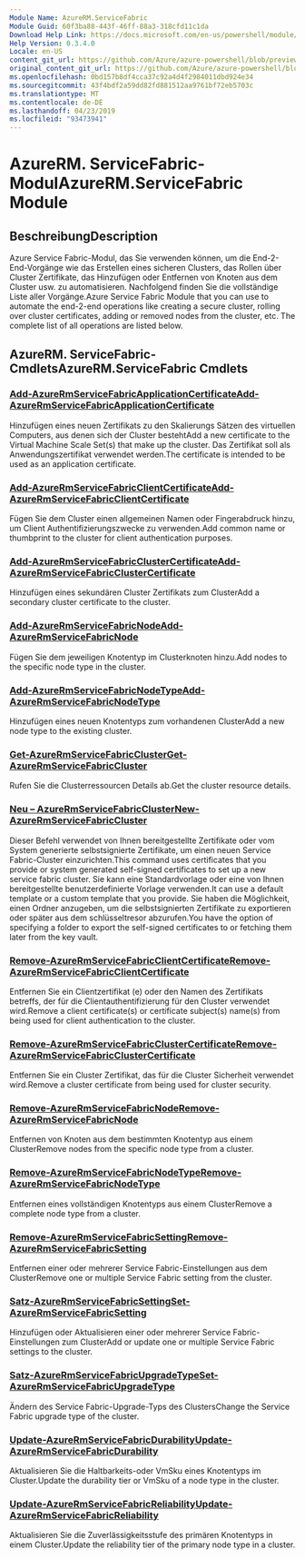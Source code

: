 ```yaml
---
Module Name: AzureRM.ServiceFabric
Module Guid: 60f3ba88-443f-46ff-88a3-318cfd11c1da
Download Help Link: https://docs.microsoft.com/en-us/powershell/module/azurerm.servicefabric
Help Version: 0.3.4.0
Locale: en-US
content_git_url: https://github.com/Azure/azure-powershell/blob/preview/src/ResourceManager/ServiceFabric/Commands.ServiceFabric/help/AzureRM.ServiceFabric.md
original_content_git_url: https://github.com/Azure/azure-powershell/blob/preview/src/ResourceManager/ServiceFabric/Commands.ServiceFabric/help/AzureRM.ServiceFabric.md
ms.openlocfilehash: 0bd157b8df4cca37c92a4d4f2984011dbd924e34
ms.sourcegitcommit: 43f4bdf2a59dd82fd881512aa9761bf72eb5703c
ms.translationtype: MT
ms.contentlocale: de-DE
ms.lasthandoff: 04/23/2019
ms.locfileid: "93473941"
---
```

# <span data-ttu-id="cc5d4-101">AzureRM. ServiceFabric-Modul</span><span class="sxs-lookup"><span data-stu-id="cc5d4-101">AzureRM.ServiceFabric Module</span></span>
## <span data-ttu-id="cc5d4-102">Beschreibung</span><span class="sxs-lookup"><span data-stu-id="cc5d4-102">Description</span></span>
<span data-ttu-id="cc5d4-103">Azure Service Fabric-Modul, das Sie verwenden können, um die End-2-End-Vorgänge wie das Erstellen eines sicheren Clusters, das Rollen über Cluster Zertifikate, das Hinzufügen oder Entfernen von Knoten aus dem Cluster usw. zu automatisieren. Nachfolgend finden Sie die vollständige Liste aller Vorgänge.</span><span class="sxs-lookup"><span data-stu-id="cc5d4-103">Azure Service Fabric Module that you can use to automate the end-2-end operations like creating a secure cluster, rolling over cluster certificates, adding or removed nodes from the cluster, etc. The complete list of all operations are listed below.</span></span>

## <span data-ttu-id="cc5d4-104">AzureRM. ServiceFabric-Cmdlets</span><span class="sxs-lookup"><span data-stu-id="cc5d4-104">AzureRM.ServiceFabric Cmdlets</span></span>
### [<span data-ttu-id="cc5d4-105">Add-AzureRmServiceFabricApplicationCertificate</span><span class="sxs-lookup"><span data-stu-id="cc5d4-105">Add-AzureRmServiceFabricApplicationCertificate</span></span>](Add-AzureRmServiceFabricApplicationCertificate.md)
<span data-ttu-id="cc5d4-106">Hinzufügen eines neuen Zertifikats zu den Skalierungs Sätzen des virtuellen Computers, aus denen sich der Cluster besteht</span><span class="sxs-lookup"><span data-stu-id="cc5d4-106">Add a new certificate to the Virtual Machine Scale Set(s) that make up the cluster.</span></span> <span data-ttu-id="cc5d4-107">Das Zertifikat soll als Anwendungszertifikat verwendet werden.</span><span class="sxs-lookup"><span data-stu-id="cc5d4-107">The certificate is intended to be used as an application certificate.</span></span>

### [<span data-ttu-id="cc5d4-108">Add-AzureRmServiceFabricClientCertificate</span><span class="sxs-lookup"><span data-stu-id="cc5d4-108">Add-AzureRmServiceFabricClientCertificate</span></span>](Add-AzureRmServiceFabricClientCertificate.md)
<span data-ttu-id="cc5d4-109">Fügen Sie dem Cluster einen allgemeinen Namen oder Fingerabdruck hinzu, um Client Authentifizierungszwecke zu verwenden.</span><span class="sxs-lookup"><span data-stu-id="cc5d4-109">Add common name or thumbprint to the cluster for client authentication purposes.</span></span>

### [<span data-ttu-id="cc5d4-110">Add-AzureRmServiceFabricClusterCertificate</span><span class="sxs-lookup"><span data-stu-id="cc5d4-110">Add-AzureRmServiceFabricClusterCertificate</span></span>](Add-AzureRmServiceFabricClusterCertificate.md)
<span data-ttu-id="cc5d4-111">Hinzufügen eines sekundären Cluster Zertifikats zum Cluster</span><span class="sxs-lookup"><span data-stu-id="cc5d4-111">Add a secondary cluster certificate to the cluster.</span></span>

### [<span data-ttu-id="cc5d4-112">Add-AzureRmServiceFabricNode</span><span class="sxs-lookup"><span data-stu-id="cc5d4-112">Add-AzureRmServiceFabricNode</span></span>](Add-AzureRmServiceFabricNode.md)
<span data-ttu-id="cc5d4-113">Fügen Sie dem jeweiligen Knotentyp im Clusterknoten hinzu.</span><span class="sxs-lookup"><span data-stu-id="cc5d4-113">Add nodes to the specific node type in the cluster.</span></span>

### [<span data-ttu-id="cc5d4-114">Add-AzureRmServiceFabricNodeType</span><span class="sxs-lookup"><span data-stu-id="cc5d4-114">Add-AzureRmServiceFabricNodeType</span></span>](Add-AzureRmServiceFabricNodeType.md)
<span data-ttu-id="cc5d4-115">Hinzufügen eines neuen Knotentyps zum vorhandenen Cluster</span><span class="sxs-lookup"><span data-stu-id="cc5d4-115">Add a new node type to the existing cluster.</span></span>

### [<span data-ttu-id="cc5d4-116">Get-AzureRmServiceFabricCluster</span><span class="sxs-lookup"><span data-stu-id="cc5d4-116">Get-AzureRmServiceFabricCluster</span></span>](Get-AzureRmServiceFabricCluster.md)
<span data-ttu-id="cc5d4-117">Rufen Sie die Clusterressourcen Details ab.</span><span class="sxs-lookup"><span data-stu-id="cc5d4-117">Get the cluster resource details.</span></span>

### [<span data-ttu-id="cc5d4-118">Neu – AzureRmServiceFabricCluster</span><span class="sxs-lookup"><span data-stu-id="cc5d4-118">New-AzureRmServiceFabricCluster</span></span>](New-AzureRmServiceFabricCluster.md)
<span data-ttu-id="cc5d4-119">Dieser Befehl verwendet von Ihnen bereitgestellte Zertifikate oder vom System generierte selbstsignierte Zertifikate, um einen neuen Service Fabric-Cluster einzurichten.</span><span class="sxs-lookup"><span data-stu-id="cc5d4-119">This command uses certificates that you provide or system generated self-signed certificates to set up a new service fabric cluster.</span></span> <span data-ttu-id="cc5d4-120">Sie kann eine Standardvorlage oder eine von Ihnen bereitgestellte benutzerdefinierte Vorlage verwenden.</span><span class="sxs-lookup"><span data-stu-id="cc5d4-120">It can use a default template or a custom template that you provide.</span></span> <span data-ttu-id="cc5d4-121">Sie haben die Möglichkeit, einen Ordner anzugeben, um die selbstsignierten Zertifikate zu exportieren oder später aus dem schlüsseltresor abzurufen.</span><span class="sxs-lookup"><span data-stu-id="cc5d4-121">You have the option of specifying a folder to export the self-signed certificates to or fetching them later from the key vault.</span></span> 

### [<span data-ttu-id="cc5d4-122">Remove-AzureRmServiceFabricClientCertificate</span><span class="sxs-lookup"><span data-stu-id="cc5d4-122">Remove-AzureRmServiceFabricClientCertificate</span></span>](Remove-AzureRmServiceFabricClientCertificate.md)
<span data-ttu-id="cc5d4-123">Entfernen Sie ein Clientzertifikat (e) oder den Namen des Zertifikats betreffs, der für die Clientauthentifizierung für den Cluster verwendet wird.</span><span class="sxs-lookup"><span data-stu-id="cc5d4-123">Remove a client certificate(s) or certificate subject(s) name(s) from being used for client authentication to the cluster.</span></span>

### [<span data-ttu-id="cc5d4-124">Remove-AzureRmServiceFabricClusterCertificate</span><span class="sxs-lookup"><span data-stu-id="cc5d4-124">Remove-AzureRmServiceFabricClusterCertificate</span></span>](Remove-AzureRmServiceFabricClusterCertificate.md)
<span data-ttu-id="cc5d4-125">Entfernen Sie ein Cluster Zertifikat, das für die Cluster Sicherheit verwendet wird.</span><span class="sxs-lookup"><span data-stu-id="cc5d4-125">Remove a cluster certificate from being used for cluster security.</span></span>

### [<span data-ttu-id="cc5d4-126">Remove-AzureRmServiceFabricNode</span><span class="sxs-lookup"><span data-stu-id="cc5d4-126">Remove-AzureRmServiceFabricNode</span></span>](Remove-AzureRmServiceFabricNode.md)
<span data-ttu-id="cc5d4-127">Entfernen von Knoten aus dem bestimmten Knotentyp aus einem Cluster</span><span class="sxs-lookup"><span data-stu-id="cc5d4-127">Remove nodes from the specific node type from a cluster.</span></span>

### [<span data-ttu-id="cc5d4-128">Remove-AzureRmServiceFabricNodeType</span><span class="sxs-lookup"><span data-stu-id="cc5d4-128">Remove-AzureRmServiceFabricNodeType</span></span>](Remove-AzureRmServiceFabricNodeType.md)
<span data-ttu-id="cc5d4-129">Entfernen eines vollständigen Knotentyps aus einem Cluster</span><span class="sxs-lookup"><span data-stu-id="cc5d4-129">Remove a complete node type from a cluster.</span></span>

### [<span data-ttu-id="cc5d4-130">Remove-AzureRmServiceFabricSetting</span><span class="sxs-lookup"><span data-stu-id="cc5d4-130">Remove-AzureRmServiceFabricSetting</span></span>](Remove-AzureRmServiceFabricSetting.md)
<span data-ttu-id="cc5d4-131">Entfernen einer oder mehrerer Service Fabric-Einstellungen aus dem Cluster</span><span class="sxs-lookup"><span data-stu-id="cc5d4-131">Remove one or multiple Service Fabric setting from the cluster.</span></span>

### [<span data-ttu-id="cc5d4-132">Satz-AzureRmServiceFabricSetting</span><span class="sxs-lookup"><span data-stu-id="cc5d4-132">Set-AzureRmServiceFabricSetting</span></span>](Set-AzureRmServiceFabricSetting.md)
<span data-ttu-id="cc5d4-133">Hinzufügen oder Aktualisieren einer oder mehrerer Service Fabric-Einstellungen zum Cluster</span><span class="sxs-lookup"><span data-stu-id="cc5d4-133">Add or update one or multiple Service Fabric settings to the cluster.</span></span>

### [<span data-ttu-id="cc5d4-134">Satz-AzureRmServiceFabricUpgradeType</span><span class="sxs-lookup"><span data-stu-id="cc5d4-134">Set-AzureRmServiceFabricUpgradeType</span></span>](Set-AzureRmServiceFabricUpgradeType.md)
<span data-ttu-id="cc5d4-135">Ändern des Service Fabric-Upgrade-Typs des Clusters</span><span class="sxs-lookup"><span data-stu-id="cc5d4-135">Change the Service Fabric upgrade type of the cluster.</span></span>

### [<span data-ttu-id="cc5d4-136">Update-AzureRmServiceFabricDurability</span><span class="sxs-lookup"><span data-stu-id="cc5d4-136">Update-AzureRmServiceFabricDurability</span></span>](Update-AzureRmServiceFabricDurability.md)
<span data-ttu-id="cc5d4-137">Aktualisieren Sie die Haltbarkeits-oder VmSku eines Knotentyps im Cluster.</span><span class="sxs-lookup"><span data-stu-id="cc5d4-137">Update the durability tier or VmSku of a node type in the cluster.</span></span>

### [<span data-ttu-id="cc5d4-138">Update-AzureRmServiceFabricReliability</span><span class="sxs-lookup"><span data-stu-id="cc5d4-138">Update-AzureRmServiceFabricReliability</span></span>](Update-AzureRmServiceFabricReliability.md)
<span data-ttu-id="cc5d4-139">Aktualisieren Sie die Zuverlässigkeitsstufe des primären Knotentyps in einem Cluster.</span><span class="sxs-lookup"><span data-stu-id="cc5d4-139">Update the reliability tier of the primary node type in a cluster.</span></span>

